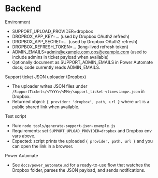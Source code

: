 # Backend

Environment
- SUPPORT_UPLOAD_PROVIDER=dropbox
- DROPBOX_APP_KEY=... (used by Dropbox OAuth2 refresh)
- DROPBOX_APP_SECRET=... (used by Dropbox OAuth2 refresh)
- DROPBOX_REFRESH_TOKEN=... (long-lived refresh token)
- ADMIN_EMAILS=admin@example.com,ops@example.com (used to include admins in ticket payload when available)
- Optionally document as SUPPORT_ADMIN_EMAILS in Power Automate docs; code currently reads ADMIN_EMAILS.

Support ticket JSON uploader (Dropbox)
- The uploader writes JSON files under `/SupportTickets/<YYYY>/<MM>/support_ticket-<timestamp>.json` in Dropbox.
- Returned object: `{ provider: 'dropbox', path, url }` where `url` is a public shared link when available.

Test script
- Run: `node tools/generate-support-json-example.js`
- Requirements: set `SUPPORT_UPLOAD_PROVIDER=dropbox` and Dropbox env vars above.
- Expected: script prints the uploaded `{ provider, path, url }` and you can open the link in a browser.

Power Automate
- See `docs/power_automate.md` for a ready-to-use flow that watches the Dropbox folder, parses the JSON payload, and sends notifications.

